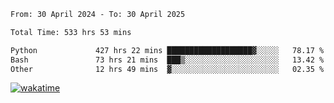 <!--START_SECTION:waka-->

```txt
From: 30 April 2024 - To: 30 April 2025

Total Time: 533 hrs 53 mins

Python             427 hrs 22 mins ███████████████████▓░░░░░   78.17 %
Bash               73 hrs 21 mins  ███▒░░░░░░░░░░░░░░░░░░░░░   13.42 %
Other              12 hrs 49 mins  ▓░░░░░░░░░░░░░░░░░░░░░░░░   02.35 %
```

<!--END_SECTION:waka-->
[![wakatime](https://wakatime.com/badge/user/5f89a63a-5294-4958-ad30-2b3455e63f2a.svg)](https://wakatime.com/@5f89a63a-5294-4958-ad30-2b3455e63f2a)
